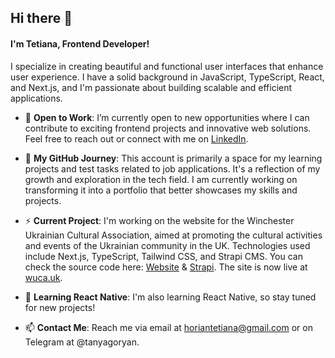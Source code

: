 ## Hi there 👋

#### I'm Tetiana, Frontend Developer!

I specialize in creating beautiful and functional user interfaces that enhance user experience.
I have a solid background in JavaScript, TypeScript, React, and Next.js, and I'm passionate about building scalable and efficient applications.

- 🚀 **Open to Work**: I’m currently open to new opportunities where I can contribute to exciting frontend projects and innovative web solutions. Feel free to reach out or connect with me on [LinkedIn](https://www.linkedin.com/in/tetiana-horian/).
  
- 📁 **My GitHub Journey**: This account is primarily a space for my learning projects and test tasks related to job applications. It's a reflection of my growth and exploration in the tech field. I am currently working on transforming it into a portfolio that better showcases my skills and projects.

- ⚡ **Current Project**: I'm working on the website for the Winchester Ukrainian Cultural Association, aimed at promoting the cultural activities and events of the Ukrainian community in the UK. Technologies used include Next.js, TypeScript, Tailwind CSS, and Strapi CMS. You can check the source code here: [Website](https://github.com/tanyajilly/WUCA-website) & [Strapi](https://github.com/tanyajilly/WUCA-strapi). The site is now live at [wuca.uk](https://wuca.uk/).

- 🌱 **Learning React Native**: I'm also learning React Native, so stay tuned for new projects!

- 📫 **Contact Me**: Reach me via email at [horiantetiana@gmail.com](mailto:horiantetiana@gmail.com) or on Telegram at @tanyagoryan.
